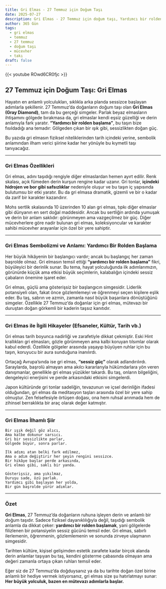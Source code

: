 ```yaml
---
title: Gri Elmas - 27 Temmuz için Doğum Taşı
date: 2025-07-27
description: Gri Elmas - 27 Temmuz için doğum taşı, Yardımcı bir rolden başlama sembolü. Bu özel taşın derin anlamını öğrenin.
author: 365 Gün
tags:
  - gri elmas
  - temmuz
  - 27 temmuz
  - doğum taşı
  - mücevher
  - takı
draft: false
---
```


{{< youtube ROwd6CR0fjc >}}

## 27 Temmuz için Doğum Taşı: Gri Elmas

Hayatın en anlamlı yolculukları, sıklıkla arka planda sessizce başlayan adımlarla şekillenir. 27 Temmuz’da doğanların doğum taşı olan **Gri Elmas (Gray Diamond)**, tam da bu gerçeği simgeler. Parlak beyaz elmasların ihtişamını gölgede bırakmasa da, gri elmaslar kendi eşsiz güzelliği ve derin anlamıyla fark yaratır. **“Yardımcı bir rolden başlama”**, bu taşın bize fısıldadığı ana temadır: Gölgeden çıkan bir ışık gibi, sessizlikten doğan güç.

Bu yazıda gri elmasın fiziksel niteliklerinden tarih içindeki yerine, sembolik anlamından ilham verici şiirine kadar her yönüyle bu kıymetli taşı tanıyacağız.

---

### Gri Elmas Özellikleri

Gri elmas, adını taşıdığı rengiyle diğer elmaslardan hemen ayırt edilir. Renk skalası, açık fümeden derin kurşun rengine kadar uzanır. Gri tonlar, **içindeki hidrojen ve bor gibi safsızlıklar** nedeniyle oluşur ve bu taşın iç yapısında bulutumsu bir etki yaratır. Bu da gri elmasa dramatik, gizemli ve bir o kadar da zarif bir karakter kazandırır.

Mohs sertlik skalasında 10 üzerinden 10 alan gri elmas, tıpkı diğer elmaslar gibi dünyanın en sert doğal maddesidir. Ancak bu sertliğin ardında yumuşak ve derin bir anlam saklıdır: görünmeyen ama vazgeçilmez bir güç. Diğer mücevherlere göre nadir bulunan gri elmas, koleksiyoncular ve karakter sahibi mücevher arayanlar için özel bir yere sahiptir.

---

### Gri Elmas Sembolizmi ve Anlamı: Yardımcı Bir Rolden Başlama

Her büyük hikâyenin bir başlangıcı vardır; ancak bu başlangıç her zaman başrolde olmaz. Gri elmasın temsil ettiği **“yardımcı bir rolden başlama”** fikri, büyüleyici bir derinlik sunar. Bu tema, hayat yolculuğunda ilk adımlarımızın, görünürde küçük ama etkisi büyük seçimlerin, kalabalığın içindeki sessiz çabaların önemine işaret eder.

Gri elmas, güçlü ama gösterişsiz bir başlangıcın simgesidir. Liderlik potansiyeli olan, fakat önce gözlemlemeyi ve öğrenmeyi seçen kişilere eşlik eder. Bu taş, sabrın ve azmin, zamanla nasıl büyük başarılara dönüştüğünü simgeler. Özellikle 27 Temmuz’da doğanlar için gri elmas, mütevazı bir duruştan doğan görkemli bir kaderin taşsız kanıtıdır.

---

### Gri Elmas ile İlgili Hikayeler (Efsaneler, Kültür, Tarih vb.)

Gri elmas tarih boyunca nadirliği ve zarafetiyle dikkat çekmiştir. Eski Hint krallıkları gri elmasları, gözle görünmeyen ama kalbi koruyan tılsımlar olarak kabul ederdi. Özellikle gölgeler arasında yaşayıp büyüyen ruhlar için bu taşın, koruyucu bir aura sunduğuna inanılırdı.

Ortaçağ Avrupa’sında ise gri elmas, **“sessiz güç”** olarak adlandırılırdı. Saraylarda, başrolü almayan ama akılcı kararlarıyla hükümdarlara yön veren danışmanlar, genellikle gri elmas yüzükler takardı. Bu taş, onların bilgeliğini, dengeleyici enerjisini ve perde arkasındaki etkisini simgelerdi.

Japon kültüründe gri tonlar sadeliğin, tevazunun ve içsel derinliğin ifadesi olduğundan, gri elmas da meditasyon taşları arasında özel bir yere sahip olmuştur. Zen felsefesiyle örtüşen doğası, ona hem ruhsal arınmada hem de zihinsel berraklıkta bir araç olarak değer katmıştır.

---

### Gri Elmas İlhamlı Şiir

```
Bir ışık değil göz alıcı,  
Ama kalbe dokunur sarsıcı.  
Gri bir sessizlikte parlar,  
Gölgede büyür, sonra parlar.

İlk adımı atan belki fark edilmez,  
Ama o adım değiştirir her şeyin rengini sessizce.  
Bir hikâye başlar perde arkasında,  
Gri elmas gibi, saklı bir yanda.

Gösterişsiz, ama yıkılmaz,  
Duruşu sade, özü parlak.  
Yardımcı gibi başlayan her yolda,  
Bir gün başrolde yürür adımlar.
```

---

### Özet

**Gri Elmas**, 27 Temmuz’da doğanların ruhuna işleyen derin ve anlamlı bir doğum taşıdır. Sadece fiziksel dayanıklılığıyla değil, taşıdığı sembolik anlamla da dikkat çeker: **yardımcı bir rolden başlamak**, yani gölgelerde filizlenen bir potansiyelin sessiz gücünü temsil eder. Gri elmas, sabırlı ilerlemenin, öğrenmenin, gözlemlemenin ve sonunda zirveye ulaşmanın simgesidir.

Tarihten kültüre, kişisel gelişimden estetik zarafete kadar birçok alanda derin anlamlar taşıyan bu taş, kendini gösterme çabasında olmayan ama değeri zamanla ortaya çıkan ruhları temsil eder.

Eğer siz de 27 Temmuz’da doğduysanız ya da bu tarihte doğan özel birine anlamlı bir hediye vermek istiyorsanız, gri elmas size şu hatırlatmayı sunar: **Her büyük yolculuk, bazen en mütevazı adımlarla başlar.**